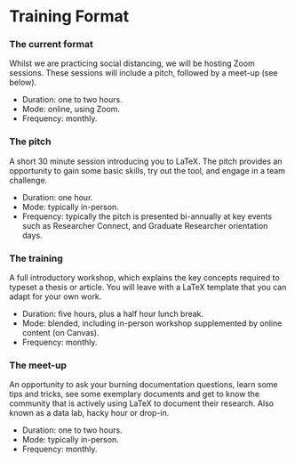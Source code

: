 # Training Format

### The current format

Whilst we are practicing social distancing, we will be hosting Zoom sessions. These sessions will include a pitch, followed by a meet-up \(see below\).

* Duration: one to two hours.
* Mode: online, using Zoom.
* Frequency: monthly.

### The pitch

A short 30 minute session introducing you to LaTeX. The pitch provides an opportunity to gain some basic skills, try out the tool, and engage in a team challenge.

* Duration: one hour.
* Mode: typically in-person.
* Frequency: typically the pitch is presented bi-annually at key events such as Researcher Connect, and Graduate Researcher orientation days.

### The training

A full introductory workshop, which explains the key concepts required to typeset a thesis or article. You will leave with a LaTeX template that you can adapt for your own work.

* Duration: five hours, plus a half hour lunch break.
* Mode: blended, including in-person workshop supplemented by online content \(on Canvas\).
* Frequency: monthly.

### The meet-up

An opportunity to ask your burning documentation questions, learn some tips and tricks, see some exemplary documents and get to know the community that is actively using LaTeX to document their research. Also known as a data lab, hacky hour or drop-in.

* Duration: one to two hours.
* Mode: typically in-person.
* Frequency: monthly.

